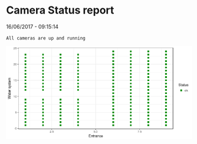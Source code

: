 Camera Status report
================
16/06/2017 - 09:15:14

    All cameras are up and running

![](camreport_files/figure-markdown_github/unnamed-chunk-2-1.png)
